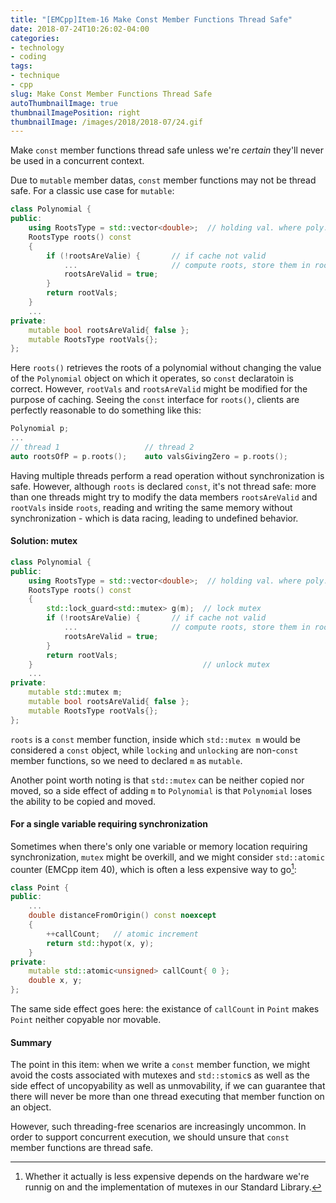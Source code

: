 ```yaml
---
title: "[EMCpp]Item-16 Make Const Member Functions Thread Safe"
date: 2018-07-24T10:26:02-04:00
categories:
- technology
- coding
tags:
- technique
- cpp
slug: Make Const Member Functions Thread Safe
autoThumbnailImage: true
thumbnailImagePosition: right
thumbnailImage: /images/2018/2018-07/24.gif
---
```


Make `const` member functions thread safe unless we're _certain_ they'll never be used in a concurrent context.
<!--more-->

Due to `mutable` member datas, `const` member functions may not be thread safe. For a classic use case for `mutable`:

```cpp
class Polynomial {
public:
    using RootsType = std::vector<double>;  // holding val. where poly. evals to zero
    RootsType roots() const
    {
        if (!rootsAreValie) {       // if cache not valid
            ...                     // compute roots, store them in rootVals
            rootsAreValid = true; 
        }
        return rootVals;
    }
    ...
private:
    mutable bool rootsAreValid{ false };
    mutable RootsType rootVals{};
};
```

Here `roots()` retrieves the roots of a polynomial without changing the value of the `Polynomial` object on which it operates, so `const` declaratoin is correct. However, `rootVals` and `rootsAreValid` might be modified for the purpose of caching. Seeing the `const` interface for `roots()`, clients are perfectly reasonable to do something like this:

```cpp
Polynomial p;
...
// thread 1                   // thread 2
auto rootsOfP = p.roots();    auto valsGivingZero = p.roots();
```

Having multiple threads perform a read operation without synchronization is safe. However, although `roots` is declared `const`, it's not thread safe: more than one threads might try to modify the data members `rootsAreValid` and `rootVals` inside `roots`, reading and writing the same memory without synchronization - which is data racing, leading to undefined behavior.

#### Solution: mutex

```cpp
class Polynomial {
public:
    using RootsType = std::vector<double>;  // holding val. where poly. evals to zero
    RootsType roots() const
    {
        std::lock_guard<std::mutex> g(m);  // lock mutex
        if (!rootsAreValie) {       // if cache not valid
            ...                     // compute roots, store them in rootVals
            rootsAreValid = true; 
        }
        return rootVals;
    }                                      // unlock mutex
    ...
private:
    mutable std::mutex m;
    mutable bool rootsAreValid{ false };
    mutable RootsType rootVals{};
};
```

`roots` is a `const` member function, inside which `std::mutex m` would be considered a `const` object, while `locking` and `unlocking` are non-`const` member functions, so we need to declared `m` as `mutable`.

Another point worth noting is that `std::mutex` can be neither copied nor moved, so a side effect of adding `m` to `Polynomial` is that `Polynomial` loses the ability to be copied and moved.

#### For a single variable requiring synchronization

Sometimes when there's only one variable or memory location requiring synchronization, `mutex` might be overkill, and we might consider `std::atomic` counter (EMCpp item 40), which is often a less expensive way to go[^1]:

```cpp
class Point {
public:
    ...
    double distanceFromOrigin() const noexcept
    {
        ++callCount;   // atomic increment
        return std::hypot(x, y);
    }
private:
    mutable std::atomic<unsigned> callCount{ 0 };
    double x, y;
};
```

The same side effect goes here: the existance of `callCount` in `Point` makes `Point` neither copyable nor movable. 

#### Summary

The point in this item: when we write a `const` member function, we might avoid the costs associated with mutexes and `std::stomic`s as well as the side effect of uncopyability as well as unmovability, if we can guarantee that there will never be more than one thread executing that member function on an object.

However, such threading-free scenarios are increasingly uncommon. In order to support concurrent execution, we should unsure that `const` member functions are thread safe.


[^1]: Whether it actually is less expensive depends on the hardware we're runnig on and the implementation of mutexes in our Standard Library.
